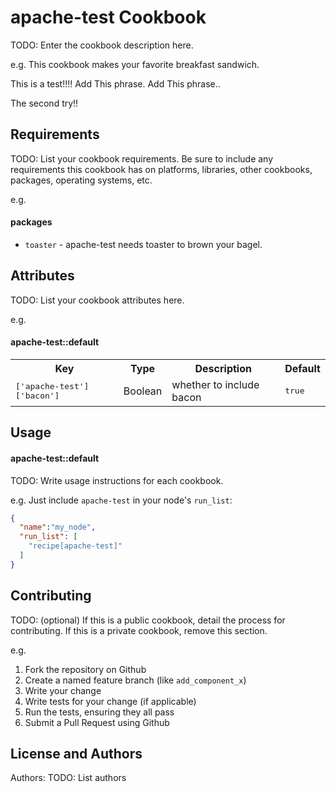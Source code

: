 apache-test Cookbook
===============
TODO: Enter the cookbook description here.

e.g.
This cookbook makes your favorite breakfast sandwich.

This is a test!!!!
Add This phrase.
Add This phrase..

The second try!!


Requirements
------------
TODO: List your cookbook requirements. Be sure to include any requirements this cookbook has on platforms, libraries, other cookbooks, packages, operating systems, etc.

e.g.
#### packages
- `toaster` - apache-test needs toaster to brown your bagel.

Attributes
----------
TODO: List your cookbook attributes here.

e.g.
#### apache-test::default
<table>
  <tr>
    <th>Key</th>
    <th>Type</th>
    <th>Description</th>
    <th>Default</th>
  </tr>
  <tr>
    <td><tt>['apache-test']['bacon']</tt></td>
    <td>Boolean</td>
    <td>whether to include bacon</td>
    <td><tt>true</tt></td>
  </tr>
</table>

Usage
-----
#### apache-test::default
TODO: Write usage instructions for each cookbook.

e.g.
Just include `apache-test` in your node's `run_list`:

```json
{
  "name":"my_node",
  "run_list": [
    "recipe[apache-test]"
  ]
}
```

Contributing
------------
TODO: (optional) If this is a public cookbook, detail the process for contributing. If this is a private cookbook, remove this section.

e.g.
1. Fork the repository on Github
2. Create a named feature branch (like `add_component_x`)
3. Write your change
4. Write tests for your change (if applicable)
5. Run the tests, ensuring they all pass
6. Submit a Pull Request using Github

License and Authors
-------------------
Authors: TODO: List authors
